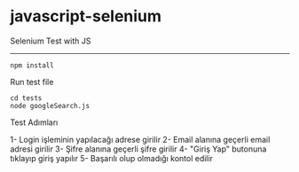 # javascript-selenium
Selenium Test with JS

--------------

```
npm install
```  

Run test file
```
cd tests
node googleSearch.js
```


Test Adımları

1- Login işleminin yapılacağı adrese girilir 
2- Email alanına geçerli email adresi girilir
3- Şifre alanına geçerli şifre girilir
4- "Giriş Yap" butonuna tıklayıp giriş yapılır
5- Başarılı olup olmadığı kontol edilir
